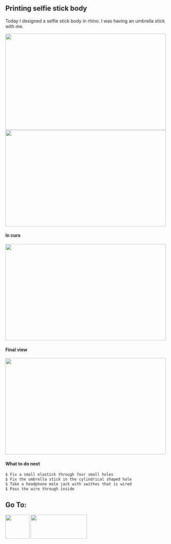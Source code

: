 ## Printing selfie stick body

 Today I designed a selfie stick body in rhino. I was having an umbrella stick with me. 
 
<img src="https://shaheenhyderk.github.io/s.jpg" width="500" height="300">
 
<img src="https://shaheenhyderk.github.io/si.jpg" width="500" height="300">
  
#### In cura
  
<img src="https://shaheenhyderk.github.io/sc.jpg" width="500" height="300">
 
#### Final view

<img src="https://shaheenhyderk.github.io/IMG_20170818_200904[1].jpg" width="500" height="300">
 
#### What to do next
```markdown
$ Fix a small elastick through four small holes
$ Fix the umbrella stick in the cylindrical shaped hole
$ Take a headphone male jack with swithes that is wired 
$ Pass the wire through inside 
```
 
 
## Go To:
 
[<img src="http://shaheenhyderk.github.io/ho.png" width="75" height="75">](https://shaheenhyderk.github.io/)
[<img src="http://shaheenhyderk.github.io/go.jpg" width="175" height="75">](http://shaheenhyderk.github.io/Laser.github.io/)
